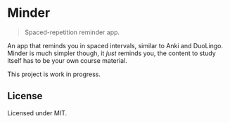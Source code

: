 # Minder

> Spaced-repetition reminder app.

An app that reminds you in spaced intervals, similar to Anki and DuoLingo. Minder is much simpler though, it *just* reminds you, the content to study itself has to be your own course material.

This project is work in progress.

## License

Licensed under MIT.